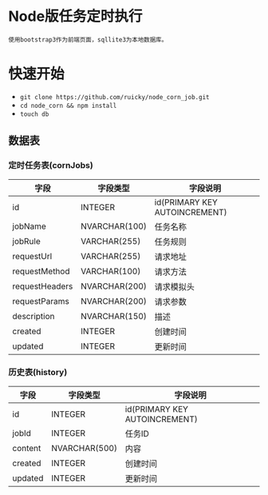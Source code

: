 # Node版任务定时执行

    使用bootstrap3作为前端页面，sqllite3为本地数据库。


# 快速开始

+ `git clone https://github.com/ruicky/node_corn_job.git`    
+ `cd node_corn && npm install`
+ `touch db`


## 数据表

### 定时任务表(cornJobs)

字段 | 字段类型 | 字段说明  
------- | ------- | -------  
id      | INTEGER | id(PRIMARY KEY AUTOINCREMENT)  
jobName | NVARCHAR(100) | 任务名称  
jobRule | VARCHAR(255) | 任务规则 
requestUrl | VARCHAR(255) | 请求地址 
requestMethod  | VARCHAR(100) | 请求方法 
requestHeaders | NVARCHAR(200) | 请求模拟头  
requestParams  | NVARCHAR(200) | 请求参数 
description | NVARCHAR(150) | 描述 
created | INTEGER | 创建时间 
updated | INTEGER | 更新时间


### 历史表(history)

字段 | 字段类型 | 字段说明   
------- | ------- | -------  
id      | INTEGER | id(PRIMARY KEY AUTOINCREMENT)  
jobId   | INTEGER | 任务ID  
content | NVARCHAR(500) | 内容
created | INTEGER | 创建时间 
updated | INTEGER | 更新时间  



